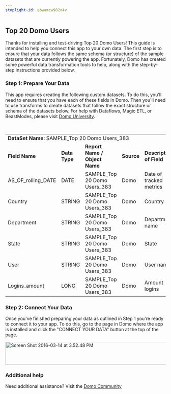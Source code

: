 ```yaml
---
stoplight-id: ebwamcw982o4v
---
```


<div class="col-md-12 content-panel">
                <h2>Top 20 Domo Users</h2>
                <p></p><p>Thanks for installing and test-driving <span id="title">Top 20 Domo Users</span>! This guide is intended to help you connect this app to your own data. The first step is to ensure that your data follows the same schema (or structure) of the sample datasets that are currently powering the app. Fortunately, Domo has created some powerful data transformation tools to help, along with the step-by-step instructions provided below.</p><div class="doc-row" id="Step%201:%20Identify%20Required%20Data%20Fields"><h3 class="doc-row-title">Step 1: Prepare Your Data</h3><div class="small-pad-bottom"><p>This app requires creating the following custom datasets. To do this, you'll need to ensure that you have each of these fields in Domo. Then you'll need to use transforms to create datasets that follow the exact structure or schema of the datasets below. For help with Dataflows, Magic ETL, or BeastModes, please visit <a href="https://university.domo.com/" target="_blank">Domo University</a>.</p></div>
                <br>
                <div id="custom-data-container"><table id="SAMPLE_Top-20-Domo-Users_383"><tbody><tr><td colspan="6"><strong>DataSet Name:</strong> <span class="value">SAMPLE_Top 20 Domo Users_383</span></td></tr><!--tr>    <td colspan="6"></td></tr--><tr><td><strong>Field Name</strong></td><td><strong>Data Type</strong></td><td><strong>Report Name / Object Name</strong></td><td><strong>Source </strong></td><td colspan="2"><strong>Description of Field</strong></td></tr><tr><td>AS_OF_rolling_DATE</td><td>DATE</td><td>SAMPLE_Top 20 Domo Users_383</td><td>Domo</td><td colspan="2">Date of tracked metrics</td></tr><tr><td>Country</td><td>STRING</td><td>SAMPLE_Top 20 Domo Users_383</td><td>Domo</td><td colspan="2">Country</td></tr><tr><td>Department</td><td>STRING</td><td>SAMPLE_Top 20 Domo Users_383</td><td>Domo</td><td colspan="2">Department name</td></tr><tr><td>State</td><td>STRING</td><td>SAMPLE_Top 20 Domo Users_383</td><td>Domo</td><td colspan="2">State</td></tr><tr><td>User</td><td>STRING</td><td>SAMPLE_Top 20 Domo Users_383</td><td>Domo</td><td colspan="2">User name</td></tr><tr><td>Logins_amount</td><td>LONG</td><td>SAMPLE_Top 20 Domo Users_383</td><td>Domo</td><td colspan="2">Amount logins</td></tr></tbody></table><div class="doc-row medium-pad-top">
                <h3 class="doc-row-title">Step 2: Connect Your Data</h3>
                <div class="small-pad-bottom">
                    <p>Once you've finished preparing your data as outlined in Step 1 you're ready to connect it to your app. To do this, go to the page in Domo where the app is installed and click the "CONNECT YOUR DATA" button at the top of the page.</p>
                    <p class="small-pad">
                    <img class="alignnone size-full wp-image-1207" src="https://s3.amazonaws.com/development.domo.com/wp-content/uploads/2016/03/14155707/Screen-Shot-2016-03-14-at-3.52.48-PM1.png" alt="Screen Shot 2016-03-14 at 3.52.48 PM" width="1158" height="71">
                    </p>
                    <div id="ooyalaplayer-IyYTc1MjE61NwLdtrxXvZuhH-dSGbWnR" class="ooyalaplayer"></div>
                    <script>
                        OO.ready(function() {
                            OO.Player.create("ooyalaplayer-IyYTc1MjE61NwLdtrxXvZuhH-dSGbWnR", "IyYTc1MjE61NwLdtrxXvZuhH-dSGbWnR", {
                                height: 380
                            });
                        });
                    </script>
                </div>
                <h3 class="doc-row-title">Additional help</h3>
                <div class="small-pad-bottom">
                    <p>Need additional assistance? Visit the <a href="https://dojo.domo.com">Domo Community</a></p>
                </div>
            </div></div></div><p></p>            </div>